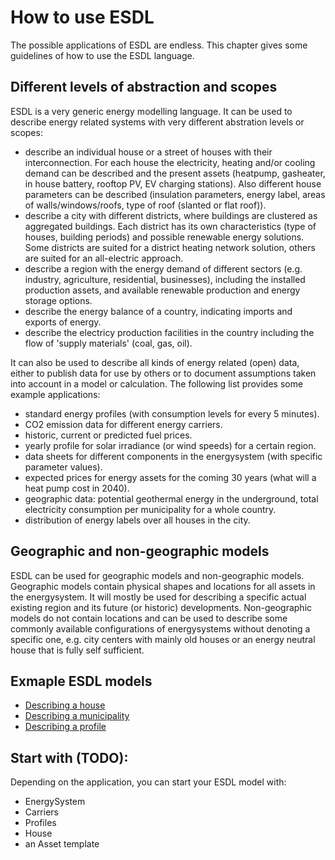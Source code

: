 # How to use ESDL

The possible applications of ESDL are endless. This chapter gives some guidelines of how to use the ESDL language.

## Different levels of abstraction and scopes

ESDL is a very generic energy modelling language. It can be used to describe energy related systems with very different abstration levels or scopes:

* describe an individual house or a street of houses with their interconnection. For each house the electricity, heating and/or cooling demand can be described and the present assets \(heatpump, gasheater, in house battery, rooftop PV, EV charging stations\). Also different house parameters can be described \(insulation parameters, energy label, areas of walls/windows/roofs, type of roof \(slanted or flat roof\)\).
* describe a city with different districts, where buildings are clustered as aggregated buildings. Each district has its own characteristics \(type of houses, building periods\) and possible renewable energy solutions. Some districts are suited for a district heating network solution, others are suited for an all-electric approach.
* describe a region with the energy demand of different sectors \(e.g. industry, agriculture, residential, businesses\), including the installed production assets, and available renewable production and energy storage options.
* describe the energy balance of a country, indicating imports and exports of energy.
* describe the electricy production facilities in the country including the flow of 'supply materials' \(coal, gas, oil\).

It can also be used to describe all kinds of energy related \(open\) data, either to publish data for use by others or to document assumptions taken into account in a model or calculation. The following list provides some example applications:

* standard energy profiles \(with consumption levels for every 5 minutes\).
* CO2 emission data for different energy carriers.
* historic, current or predicted fuel prices.
* yearly profile for solar irradiance \(or wind speeds\) for a certain region.
* data sheets for different components in the energysystem \(with specific parameter values\).
* expected prices for energy assets for the coming 30 years \(what will a heat pump cost in 2040\).
* geographic data: potential geothermal energy in the underground, total electricity consumption per municipality for a whole country.
* distribution of energy labels over all houses in the city.

## Geographic and non-geographic models

ESDL can be used for geographic models and non-geographic models. Geographic models contain physical shapes and locations for all assets in the energysystem. It will mostly be used for describing a specific actual existing region and its future \(or historic\) developments. Non-geographic models do not contain locations and can be used to describe some commonly available configurations of energysystems without denoting a specific one, e.g. city centers with mainly old houses or an energy neutral house that is fully self sufficient.

## Exmaple ESDL models

* [Describing a house](examples/describing-a-house.md)
* [Describing a municipality](examples/describing-a-municipality.md)
* [Describing a profile](examples/describing-a-profile.md)

## Start with \(TODO\):

Depending on the application, you can start your ESDL model with:

* EnergySystem
* Carriers
* Profiles
* House
* an Asset template

